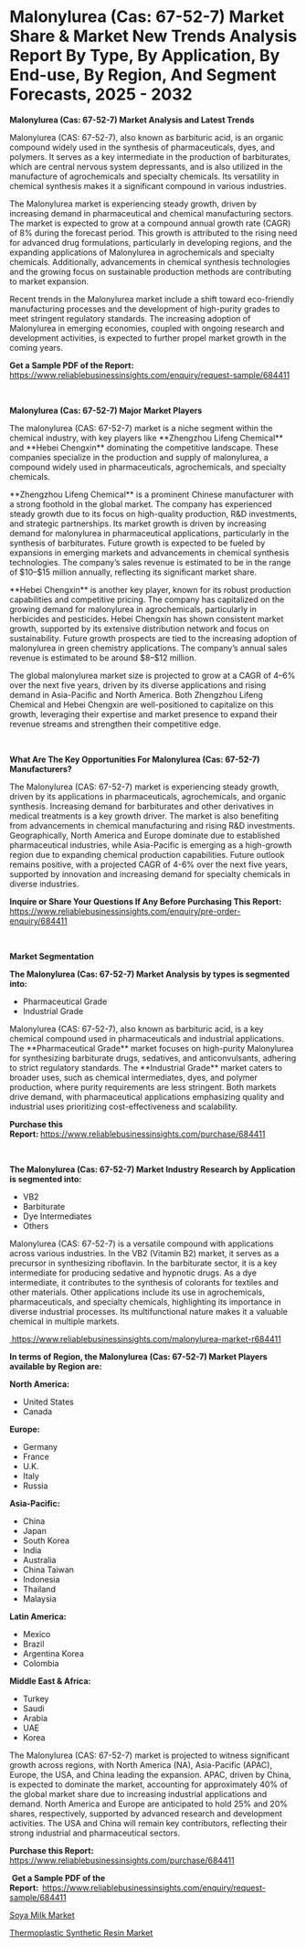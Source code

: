 <p><h1>Malonylurea (Cas: 67-52-7) Market Share & Market New Trends Analysis Report By Type, By Application, By End-use, By Region, And Segment Forecasts, 2025 - 2032</h1></p><p><strong>Malonylurea (Cas: 67-52-7) Market Analysis and Latest Trends</strong></p>
<p><p>Malonylurea (CAS: 67-52-7), also known as barbituric acid, is an organic compound widely used in the synthesis of pharmaceuticals, dyes, and polymers. It serves as a key intermediate in the production of barbiturates, which are central nervous system depressants, and is also utilized in the manufacture of agrochemicals and specialty chemicals. Its versatility in chemical synthesis makes it a significant compound in various industries.</p><p>The Malonylurea market is experiencing steady growth, driven by increasing demand in pharmaceutical and chemical manufacturing sectors. The market is expected to grow at a compound annual growth rate (CAGR) of 8% during the forecast period. This growth is attributed to the rising need for advanced drug formulations, particularly in developing regions, and the expanding applications of Malonylurea in agrochemicals and specialty chemicals. Additionally, advancements in chemical synthesis technologies and the growing focus on sustainable production methods are contributing to market expansion.</p><p>Recent trends in the Malonylurea market include a shift toward eco-friendly manufacturing processes and the development of high-purity grades to meet stringent regulatory standards. The increasing adoption of Malonylurea in emerging economies, coupled with ongoing research and development activities, is expected to further propel market growth in the coming years.</p></p>
<p><strong>Get a Sample PDF of the Report:&nbsp;</strong> <a href="https://www.reliablebusinessinsights.com/enquiry/request-sample/684411?utm_campaign=75&utm_medium=2&utm_source=Github&utm_content=ia&utm_term=20012025&utm_id=malonylurea-cas-67-52-7">https://www.reliablebusinessinsights.com/enquiry/request-sample/684411</a></p>
<p>&nbsp;</p>
<p><strong>Malonylurea (Cas: 67-52-7) Major Market Players</strong></p>
<p><p>The malonylurea (CAS: 67-52-7) market is a niche segment within the chemical industry, with key players like **Zhengzhou Lifeng Chemical** and **Hebei Chengxin** dominating the competitive landscape. These companies specialize in the production and supply of malonylurea, a compound widely used in pharmaceuticals, agrochemicals, and specialty chemicals.</p><p>**Zhengzhou Lifeng Chemical** is a prominent Chinese manufacturer with a strong foothold in the global market. The company has experienced steady growth due to its focus on high-quality production, R&D investments, and strategic partnerships. Its market growth is driven by increasing demand for malonylurea in pharmaceutical applications, particularly in the synthesis of barbiturates. Future growth is expected to be fueled by expansions in emerging markets and advancements in chemical synthesis technologies. The company’s sales revenue is estimated to be in the range of $10–$15 million annually, reflecting its significant market share.</p><p>**Hebei Chengxin** is another key player, known for its robust production capabilities and competitive pricing. The company has capitalized on the growing demand for malonylurea in agrochemicals, particularly in herbicides and pesticides. Hebei Chengxin has shown consistent market growth, supported by its extensive distribution network and focus on sustainability. Future growth prospects are tied to the increasing adoption of malonylurea in green chemistry applications. The company’s annual sales revenue is estimated to be around $8–$12 million.</p><p>The global malonylurea market size is projected to grow at a CAGR of 4–6% over the next five years, driven by its diverse applications and rising demand in Asia-Pacific and North America. Both Zhengzhou Lifeng Chemical and Hebei Chengxin are well-positioned to capitalize on this growth, leveraging their expertise and market presence to expand their revenue streams and strengthen their competitive edge.</p></p>
<p>&nbsp;</p>
<p><strong>What Are The Key Opportunities For Malonylurea (Cas: 67-52-7) Manufacturers?</strong></p>
<p><p>The Malonylurea (CAS: 67-52-7) market is experiencing steady growth, driven by its applications in pharmaceuticals, agrochemicals, and organic synthesis. Increasing demand for barbiturates and other derivatives in medical treatments is a key growth driver. The market is also benefiting from advancements in chemical manufacturing and rising R&D investments. Geographically, North America and Europe dominate due to established pharmaceutical industries, while Asia-Pacific is emerging as a high-growth region due to expanding chemical production capabilities. Future outlook remains positive, with a projected CAGR of 4-6% over the next five years, supported by innovation and increasing demand for specialty chemicals in diverse industries.</p></p>
<p><strong>Inquire or Share Your Questions If Any Before Purchasing This Report:</strong> <a href="https://www.reliablebusinessinsights.com/enquiry/pre-order-enquiry/684411?utm_campaign=75&utm_medium=2&utm_source=Github&utm_content=ia&utm_term=20012025&utm_id=malonylurea-cas-67-52-7">https://www.reliablebusinessinsights.com/enquiry/pre-order-enquiry/684411</a></p>
<p>&nbsp;</p>
<p><strong>Market Segmentation</strong></p>
<p><strong>The Malonylurea (Cas: 67-52-7) Market Analysis by types is segmented into:</strong></p>
<p><ul><li>Pharmaceutical Grade</li><li>Industrial Grade</li></ul></p>
<p><p>Malonylurea (CAS: 67-52-7), also known as barbituric acid, is a key chemical compound used in pharmaceuticals and industrial applications. The **Pharmaceutical Grade** market focuses on high-purity Malonylurea for synthesizing barbiturate drugs, sedatives, and anticonvulsants, adhering to strict regulatory standards. The **Industrial Grade** market caters to broader uses, such as chemical intermediates, dyes, and polymer production, where purity requirements are less stringent. Both markets drive demand, with pharmaceutical applications emphasizing quality and industrial uses prioritizing cost-effectiveness and scalability.</p></p>
<p><strong>Purchase this Report:&nbsp;</strong><a href="https://www.reliablebusinessinsights.com/purchase/684411?utm_campaign=75&utm_medium=2&utm_source=Github&utm_content=ia&utm_term=20012025&utm_id=malonylurea-cas-67-52-7">https://www.reliablebusinessinsights.com/purchase/684411</a></p>
<p>&nbsp;</p>
<p><strong>The Malonylurea (Cas: 67-52-7) Market Industry Research by Application is segmented into:</strong></p>
<p><ul><li>VB2</li><li>Barbiturate</li><li>Dye Intermediates</li><li>Others</li></ul></p>
<p><p>Malonylurea (CAS: 67-52-7) is a versatile compound with applications across various industries. In the VB2 (Vitamin B2) market, it serves as a precursor in synthesizing riboflavin. In the barbiturate sector, it is a key intermediate for producing sedative and hypnotic drugs. As a dye intermediate, it contributes to the synthesis of colorants for textiles and other materials. Other applications include its use in agrochemicals, pharmaceuticals, and specialty chemicals, highlighting its importance in diverse industrial processes. Its multifunctional nature makes it a valuable chemical in multiple markets.</p></p>
<p><a href="https://www.reliablebusinessinsights.com/malonylurea-market-r684411?utm_campaign=75&utm_medium=2&utm_source=Github&utm_content=ia&utm_term=20012025&utm_id=malonylurea-cas-67-52-7">&nbsp;https://www.reliablebusinessinsights.com/malonylurea-market-r684411</a></p>
<p><strong>In terms of Region, the Malonylurea (Cas: 67-52-7) Market Players available by Region are:</strong></p>
<p>
    <p> <strong> North America: </strong>
        <ul>
            <li>United States</li>
            <li>Canada</li>
        </ul>
        </p> 
    <p> <strong> Europe: </strong>
        <ul>
            <li>Germany</li>
            <li>France</li>
            <li>U.K.</li>
            <li>Italy</li>
            <li>Russia</li>
        </ul>
        </p> 
    <p> <strong> Asia-Pacific: </strong>
        <ul>
            <li>China</li>
            <li>Japan</li>
            <li>South Korea</li>
            <li>India</li>
            <li>Australia</li>
            <li>China Taiwan</li>
            <li>Indonesia</li>
            <li>Thailand</li>
            <li>Malaysia</li>
        </ul>
        </p> 
    <p> <strong> Latin America: </strong>
        <ul>
            <li>Mexico</li>
            <li>Brazil</li>
            <li>Argentina Korea</li>
            <li>Colombia</li>
        </ul>
        </p> 
    <p> <strong> Middle East & Africa: </strong>
        <ul>
            <li>Turkey</li>
            <li>Saudi</li>
            <li>Arabia</li>
            <li>UAE</li>
            <li>Korea</li>
        </ul>
    </p>
    </p>
<p><p>The Malonylurea (CAS: 67-52-7) market is projected to witness significant growth across regions, with North America (NA), Asia-Pacific (APAC), Europe, the USA, and China leading the expansion. APAC, driven by China, is expected to dominate the market, accounting for approximately 40% of the global market share due to increasing industrial applications and demand. North America and Europe are anticipated to hold 25% and 20% shares, respectively, supported by advanced research and development activities. The USA and China will remain key contributors, reflecting their strong industrial and pharmaceutical sectors.</p></p>
<p><strong>Purchase this Report: </strong><a href="https://www.reliablebusinessinsights.com/purchase/684411?utm_campaign=75&utm_medium=2&utm_source=Github&utm_content=ia&utm_term=20012025&utm_id=malonylurea-cas-67-52-7">https://www.reliablebusinessinsights.com/purchase/684411</a></p>
<p>&nbsp;<strong>Get a Sample PDF of the Report:&nbsp;&nbsp;</strong><a href="https://www.reliablebusinessinsights.com/enquiry/request-sample/684411?utm_campaign=75&utm_medium=2&utm_source=Github&utm_content=ia&utm_term=20012025&utm_id=malonylurea-cas-67-52-7">https://www.reliablebusinessinsights.com/enquiry/request-sample/684411</a></p>
<p><strong></strong></p>
<p><p><a href="https://github.com/donnettaletizia/Market-Research-Report-List-1/blob/main/soya-milk-market.md?utm_campaign=75&utm_medium=2&utm_source=Github&utm_content=ia&utm_term=20012025&utm_id=malonylurea-cas-67-52-7">Soya Milk Market</a></p><p><a href="https://github.com/bogganbillie6969/Market-Research-Report-List-1/blob/main/thermoplastic-synthetic-resin-market.md?utm_campaign=75&utm_medium=2&utm_source=Github&utm_content=ia&utm_term=20012025&utm_id=malonylurea-cas-67-52-7">Thermoplastic Synthetic Resin Market</a></p></p>